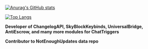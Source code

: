 [![Anurag's GitHub stats](https://github-readme-stats.vercel.app/api?username=MisterCheezeCake)](https://github.com/MisterCheezeCake)

[![Top Langs](https://github-readme-stats.vercel.app/api/top-langs/?username=MisterCheezeCake&layout=compact)](https://github.com/MisterCheezeCake)

**Developer of ChangelogAPI, SkyBlockKeybinds, UniversalBridge, AntiEscrow, and many more modules for ChatTriggers**

**Contributor to NotEnoughUpdates data repo**


